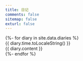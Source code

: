 ```yaml
---
title: 日记
comments: false
sitemap: false
exturl: false
---
```


<div id="diaries">
    {%- for diary in site.data.diaries %}
    <div class="diary">
        <div class="diary-time"><div class="diary-time-wrapper">{{ diary.time.toLocaleString() }}</div></div>
        <div class="diary-content show" title="{{ diary.content }}"><div class="diary-content-wrapper">{{ diary.content }}</div></div>
    </div>
    {%- endfor %}
</div>
